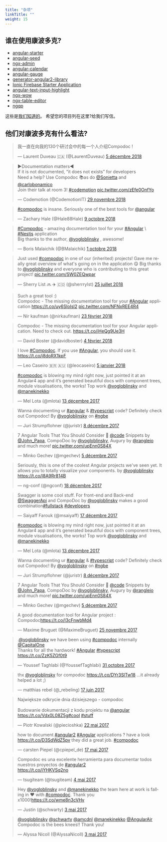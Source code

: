 ```yaml
---
title: "杂项"
linkTitle: ""
weight: 15
---
```


## 谁在使用康波多克?

- [angular-starter](https://github.com/AngularClass/angular-starter)
- [angular-seed](https://github.com/mgechev/angular-seed)
- [ngx-admin](https://github.com/akveo/ngx-admin)
- [angular-calendar](https://github.com/mattlewis92/angular-calendar)
- [angular-gauge](https://github.com/mattlewis92/angular-gauge)
- [generator-angular2-library](https://github.com/jvandemo/generator-angular2-library)
- [Ionic Firebase Starter Application](https://docs.firetask.io/)
- [angular-text-input-highlight](https://github.com/mattlewis92/angular-text-input-highlight)
- [ngx-wow](https://tinesoft.github.io/ngx-wow/home)
- [ngx-table-editor](https://maurei.github.io/ngx-table-editor/demo/)
- [ngqp](https://www.ngqp.io/api-docs/)

这些是[我们知道的](https://github.com/search?q=compodoc+filename%3Apackage.json+-user%3Acompodoc&ref=searchresults&type=Code&utf8=%E2%9C%93)。
希望您的项目列在这里?给我们写信。

## 他们对康波多克有什么看法?

<blockquote class="twitter-tweet" data-lang="fr">
    <p lang="en" dir="ltr">我一直在向我的130个研讨会中的每一个人介绍Compodoc !</p>
    &mdash; Laurent Duveau 🇨🇦 (@LaurentDuveau) <a href="https://twitter.com/LaurentDuveau/status/1070444130675904513?ref_src=twsrc%5Etfw">5 décembre 2018</a>
</blockquote>

<blockquote class="twitter-tweet" data-lang="fr"><p lang="en" dir="ltr">▶️Documentation matters◀️<br>If it is not documented, “it does not exists” for developers<br>Need a help? Use Compodoc 📚as do <a href="https://twitter.com/Sonietta?ref_src=twsrc%5Etfw">@Sonietta</a> and <a href="https://twitter.com/carlobonamico?ref_src=twsrc%5Etfw">@carlobonamico</a> <br>Join their talk at room 3! <a href="https://twitter.com/hashtag/codemotion?src=hash&amp;ref_src=twsrc%5Etfw">#codemotion</a> <a href="https://t.co/zEfe0OnfYo">pic.twitter.com/zEfe0OnfYo</a></p>&mdash; Codemotion (@CodemotionIT) <a href="https://twitter.com/CodemotionIT/status/1068139398666035200?ref_src=twsrc%5Etfw">29 novembre 2018</a></blockquote>

<blockquote class="twitter-tweet" data-lang="fr"><p lang="en" dir="ltr"><a href="https://twitter.com/hashtag/compodoc?src=hash&amp;ref_src=twsrc%5Etfw">#compodoc</a> is insane.  Seriously one of the best tools for <a href="https://twitter.com/angular?ref_src=twsrc%5Etfw">@angular</a></p>&mdash; Zachary Hale (@Hale88Hale) <a href="https://twitter.com/Hale88Hale/status/1049727291570495488?ref_src=twsrc%5Etfw">9 octobre 2018</a></blockquote>

<blockquote class="twitter-tweet" data-lang="fr"><p lang="en" dir="ltr"><a href="https://twitter.com/hashtag/Compodoc?src=hash&amp;ref_src=twsrc%5Etfw">#Compodoc</a> - amazing documentation tool for your <a href="https://twitter.com/hashtag/Angular?src=hash&amp;ref_src=twsrc%5Etfw">#Angular</a> \ <a href="https://twitter.com/hashtag/Nestjs?src=hash&amp;ref_src=twsrc%5Etfw">#Nestjs</a> application<br>Big thanks to the author, <a href="https://twitter.com/vogloblinsky?ref_src=twsrc%5Etfw">@vogloblinsky</a> , awesome!</p>&mdash; Boris Malaichik (@BMalaichik) <a href="https://twitter.com/BMalaichik/status/1046875808256667648?ref_src=twsrc%5Etfw">1 octobre 2018</a></blockquote>

<blockquote class="twitter-tweet" data-lang="fr"><p lang="en" dir="ltr">Just used  <a href="https://twitter.com/hashtag/compodoc?src=hash&amp;ref_src=twsrc%5Etfw">#compodoc</a> in one of our (inherited) projects! Gave me really great overview of what&#39;s going on in the application 😋 Big thanks to <a href="https://twitter.com/vogloblinsky?ref_src=twsrc%5Etfw">@vogloblinsky</a> and everyone who is contributing to this great project! <a href="https://t.co/SW0ZEQwpar">pic.twitter.com/SW0ZEQwpar</a></p>&mdash; Sherry List 🔜 ✈️ 🇨🇴 (@sherrrylst) <a href="https://twitter.com/sherrrylst/status/1022013063749398528?ref_src=twsrc%5Etfw">25 juillet 2018</a></blockquote>

<blockquote class="twitter-tweet" data-lang="fr"><p lang="en" dir="ltr">Such a great tool :)<br>Compodoc - The missing documentation tool for your <a href="https://twitter.com/hashtag/Angular?src=hash&amp;ref_src=twsrc%5Etfw">#Angular</a> application <a href="https://t.co/uy6SIoIsI2">https://t.co/uy6SIoIsI2</a> <a href="https://t.co/NFNxREE4R4">pic.twitter.com/NFNxREE4R4</a></p>&mdash; Nir kaufman (@nirkaufman) <a href="https://twitter.com/nirkaufman/status/966865450868109312?ref_src=twsrc%5Etfw">23 février 2018</a></blockquote>

<blockquote class="twitter-tweet" data-lang="fr"><p lang="en" dir="ltr">Compodoc - The missing documentation tool for your Angular application. Need to check out. <a href="https://t.co/iHeQg9Ue3H">https://t.co/iHeQg9Ue3H</a></p>&mdash; David Boster (@davidboster) <a href="https://twitter.com/davidboster/status/960279567121383424?ref_src=twsrc%5Etfw">4 février 2018</a></blockquote>

<blockquote class="twitter-tweet" data-lang="fr"><p lang="en" dir="ltr">I love <a href="https://twitter.com/hashtag/Compodoc?src=hash&amp;ref_src=twsrc%5Etfw">#Compodoc</a>. If you use <a href="https://twitter.com/hashtag/Angular?src=hash&amp;ref_src=twsrc%5Etfw">#Angular</a>, you should use it. <a href="https://t.co/j8doRX1kpF">https://t.co/j8doRX1kpF</a></p>&mdash; Leo Caseiro 🇧🇷 🇦🇺 (@leocaseiro) <a href="https://twitter.com/leocaseiro/status/949076815930277888?ref_src=twsrc%5Etfw">5 janvier 2018</a></blockquote>

<blockquote class="twitter-tweet" data-lang="fr"><p lang="en" dir="ltr"><a href="https://twitter.com/hashtag/compodoc?src=hash&amp;ref_src=twsrc%5Etfw">#compodoc</a> is blowing my mind right now, just pointed it at an Angular4 app and it’s generated beautiful docs with component trees, module visualisations, the works! Top work <a href="https://twitter.com/vogloblinsky?ref_src=twsrc%5Etfw">@vogloblinsky</a> and <a href="https://twitter.com/manekinekko?ref_src=twsrc%5Etfw">@manekinekko</a></p>&mdash; Mel Lota (@mlota) <a href="https://twitter.com/mlota/status/940872310634024961?ref_src=twsrc%5Etfw">13 décembre 2017</a></blockquote>

<blockquote class="twitter-tweet" data-lang="fr"><p lang="en" dir="ltr">Wanna documenting ur <a href="https://twitter.com/hashtag/angular?src=hash&amp;ref_src=twsrc%5Etfw">#angular</a> &amp; <a href="https://twitter.com/hashtag/typescript?src=hash&amp;ref_src=twsrc%5Etfw">#typescript</a> code? Definitely check out Compodoc! By <a href="https://twitter.com/vogloblinsky?ref_src=twsrc%5Etfw">@vogloblinsky</a> on <a href="https://twitter.com/hashtag/ngbe?src=hash&amp;ref_src=twsrc%5Etfw">#ngbe</a></p>&mdash; Juri Strumpflohner (@juristr) <a href="https://twitter.com/juristr/status/939083244561227777?ref_src=twsrc%5Etfw">8 décembre 2017</a></blockquote>

<blockquote class="twitter-tweet" data-lang="fr"><p lang="en" dir="ltr">7 Angular Tools That You Should Consider 🔨 <a href="https://twitter.com/code?ref_src=twsrc%5Etfw">@code</a> Snippets by <a href="https://twitter.com/John_Papa?ref_src=twsrc%5Etfw">@John_Papa</a>, CompoDoc by <a href="https://twitter.com/vogloblinsky?ref_src=twsrc%5Etfw">@vogloblinsky</a>, Augury by <a href="https://twitter.com/rangleio?ref_src=twsrc%5Etfw">@rangleio</a> and much more! <a href="https://t.co/upEnn0S84X">pic.twitter.com/upEnn0S84X</a></p>&mdash; Minko Gechev (@mgechev) <a href="https://twitter.com/mgechev/status/937984909003563008?ref_src=twsrc%5Etfw">5 décembre 2017</a></blockquote>

<blockquote class="twitter-tweet" data-lang="fr"><p lang="en" dir="ltr">Seriously, this is one of the coolest Angular projects we&#39;ve seen yet. It allows you to totally visualize your components. by <a href="https://twitter.com/vogloblinsky?ref_src=twsrc%5Etfw">@vogloblinsky</a> <a href="https://t.co/l8A9Rr814B">https://t.co/l8A9Rr814B</a></p>&mdash; ng-conf (@ngconf) <a href="https://twitter.com/ngconf/status/942878648775905286?ref_src=twsrc%5Etfw">18 décembre 2017</a></blockquote>

<blockquote class="twitter-tweet" data-lang="fr"><p lang="en" dir="ltr">Swagger is some cool stuff. For front-end and Back-end <a href="https://twitter.com/SwaggerApi?ref_src=twsrc%5Etfw">@SwaggerApi</a> and CompoDoc by <a href="https://twitter.com/vogloblinsky?ref_src=twsrc%5Etfw">@vogloblinsky</a> makes a good combination<a href="https://twitter.com/hashtag/fullstack?src=hash&amp;ref_src=twsrc%5Etfw">#fullstack</a> <a href="https://twitter.com/hashtag/developers?src=hash&amp;ref_src=twsrc%5Etfw">#developers</a></p>&mdash; Saiyaff Farouk (@msaiyaff) <a href="https://twitter.com/msaiyaff/status/942391805340876806?ref_src=twsrc%5Etfw">17 décembre 2017</a></blockquote>

<blockquote class="twitter-tweet" data-lang="fr"><p lang="en" dir="ltr"><a href="https://twitter.com/hashtag/compodoc?src=hash&amp;ref_src=twsrc%5Etfw">#compodoc</a> is blowing my mind right now, just pointed it at an Angular4 app and it’s generated beautiful docs with component trees, module visualisations, the works! Top work <a href="https://twitter.com/vogloblinsky?ref_src=twsrc%5Etfw">@vogloblinsky</a> and <a href="https://twitter.com/manekinekko?ref_src=twsrc%5Etfw">@manekinekko</a></p>&mdash; Mel Lota (@mlota) <a href="https://twitter.com/mlota/status/940872310634024961?ref_src=twsrc%5Etfw">13 décembre 2017</a></blockquote>

<blockquote class="twitter-tweet" data-lang="fr"><p lang="en" dir="ltr">Wanna documenting ur <a href="https://twitter.com/hashtag/angular?src=hash&amp;ref_src=twsrc%5Etfw">#angular</a> &amp; <a href="https://twitter.com/hashtag/typescript?src=hash&amp;ref_src=twsrc%5Etfw">#typescript</a> code? Definitely check out Compodoc! By <a href="https://twitter.com/vogloblinsky?ref_src=twsrc%5Etfw">@vogloblinsky</a> on <a href="https://twitter.com/hashtag/ngbe?src=hash&amp;ref_src=twsrc%5Etfw">#ngbe</a></p>&mdash; Juri Strumpflohner (@juristr) <a href="https://twitter.com/juristr/status/939083244561227777?ref_src=twsrc%5Etfw">8 décembre 2017</a></blockquote>

<blockquote class="twitter-tweet" data-lang="fr"><p lang="en" dir="ltr">7 Angular Tools That You Should Consider 🔨 <a href="https://twitter.com/code?ref_src=twsrc%5Etfw">@code</a> Snippets by <a href="https://twitter.com/John_Papa?ref_src=twsrc%5Etfw">@John_Papa</a>, CompoDoc by <a href="https://twitter.com/vogloblinsky?ref_src=twsrc%5Etfw">@vogloblinsky</a>, Augury by <a href="https://twitter.com/rangleio?ref_src=twsrc%5Etfw">@rangleio</a> and much more! <a href="https://t.co/upEnn0S84X">pic.twitter.com/upEnn0S84X</a></p>&mdash; Minko Gechev (@mgechev) <a href="https://twitter.com/mgechev/status/937984909003563008?ref_src=twsrc%5Etfw">5 décembre 2017</a></blockquote>

<blockquote class="twitter-tweet" data-lang="fr"><p lang="en" dir="ltr">A good documentation tool for Angular project : Compodoc<a href="https://t.co/I3cFnwbMd4">https://t.co/I3cFnwbMd4</a></p>&mdash; Maxime Bruguet (@MaximeBruguet) <a href="https://twitter.com/MaximeBruguet/status/934420899939409921?ref_src=twsrc%5Etfw">25 novembre 2017</a></blockquote>

<blockquote class="twitter-tweet" data-lang="fr"><p lang="en" dir="ltr">.<a href="https://twitter.com/vogloblinsky?ref_src=twsrc%5Etfw">@vogloblinsky</a> we have been using <a href="https://twitter.com/hashtag/compodoc?src=hash&amp;ref_src=twsrc%5Etfw">#compodoc</a> internally <a href="https://twitter.com/CapitalOne?ref_src=twsrc%5Etfw">@CapitalOne</a><br>Thanks for all the hardwork! <a href="https://twitter.com/hashtag/Angular?src=hash&amp;ref_src=twsrc%5Etfw">#Angular</a> <a href="https://twitter.com/hashtag/typescript?src=hash&amp;ref_src=twsrc%5Etfw">#typescript</a> <a href="https://t.co/ZzK5ZGf0t9">https://t.co/ZzK5ZGf0t9</a></p>&mdash; Youssef Taghlabi (@YoussefTaghlabi) <a href="https://twitter.com/YoussefTaghlabi/status/925174109960630274?ref_src=twsrc%5Etfw">31 octobre 2017</a></blockquote>

<blockquote class="twitter-tweet" data-lang="fr"><p lang="en" dir="ltr">thx <a href="https://twitter.com/vogloblinsky">@vogloblinsky</a> for compodoc  <a href="https://t.co/DYr3SlTw18">https://t.co/DYr3SlTw18</a> ...it already helped a lot ;)</p>&mdash; matthias rebel (@_rebeling) <a href="https://twitter.com/_rebeling/status/875867727533146112">17 juin 2017</a></blockquote>

<blockquote class="twitter-tweet" data-lang="fr"><p lang="pl" dir="ltr">Największe odkrycie dnia dzisiejszego - compodoc<br><br>Budowanie dokumentacji z kodu projektu na <a href="https://twitter.com/angular">@angular</a> <a href="https://t.co/Vdx0L08Z5g">https://t.co/Vdx0L08Z5g</a><a href="https://twitter.com/hashtag/cool?src=hash">#cool</a> <a href="https://twitter.com/hashtag/stuff?src=hash">#stuff</a></p>&mdash; Piotr Kowalski (@piecioshka) <a href="https://twitter.com/piecioshka/status/866716119071174658">22 mai 2017</a></blockquote>

<blockquote class="twitter-tweet" data-lang="fr"><p lang="en" dir="ltr">how to document <a href="https://twitter.com/hashtag/angular2?src=hash">#angular2</a> <a href="https://twitter.com/hashtag/Angular?src=hash">#Angular</a> applications ? have a look <a href="https://t.co/D3SdWdZ5pv">https://t.co/D3SdWdZ5pv</a> they did a great job. <a href="https://twitter.com/hashtag/compodoc?src=hash">#compodoc</a></p>&mdash; carsten Piepel (@cpiepel_de) <a href="https://twitter.com/cpiepel_de/status/864849612682792961">17 mai 2017</a></blockquote>

<blockquote class="twitter-tweet" data-lang="fr"><p lang="es" dir="ltr">Compodoc es una excelente herramienta para documentar todos nuestros proyectos de <a href="https://twitter.com/hashtag/angular2?src=hash">#angular2</a><br> <a href="https://t.co/iYHKVSq2no">https://t.co/iYHKVSq2no</a></p>&mdash; tsugiteam (@tsugiteam) <a href="https://twitter.com/tsugiteam/status/860197444629524483">4 mai 2017</a></blockquote>

<blockquote class="twitter-tweet" data-lang="fr"><p lang="en" dir="ltr">Hey <a href="https://twitter.com/vogloblinsky">@vogloblinsky</a> and <a href="https://twitter.com/manekinekko">@manekinekko</a> the team here at work is falling in ❤️ with <a href="https://twitter.com/hashtag/compodoc?src=hash">#compodoc</a>. Thank you x1000!<a href="https://t.co/wme8n3cVHv">https://t.co/wme8n3cVHv</a></p>&mdash; Justin (@schwarty) <a href="https://twitter.com/schwarty/status/859814974578868224">3 mai 2017</a></blockquote>

<blockquote class="twitter-tweet" data-conversation="none" data-lang="fr"><p lang="en" dir="ltr"><a href="https://twitter.com/vogloblinsky">@vogloblinsky</a> <a href="https://twitter.com/schwarty">@schwarty</a> <a href="https://twitter.com/amcdnl">@amcdnl</a> <a href="https://twitter.com/manekinekko">@manekinekko</a> <a href="https://twitter.com/AngularAir">@AngularAir</a> Compodoc is the bees knees!! Thank you!</p>&mdash; Alyssa Nicoll (@AlyssaNicoll) <a href="https://twitter.com/AlyssaNicoll/status/859596472500801538">3 mai 2017</a></blockquote>

<script async src="https://platform.twitter.com/widgets.js" charset="utf-8"></script>
